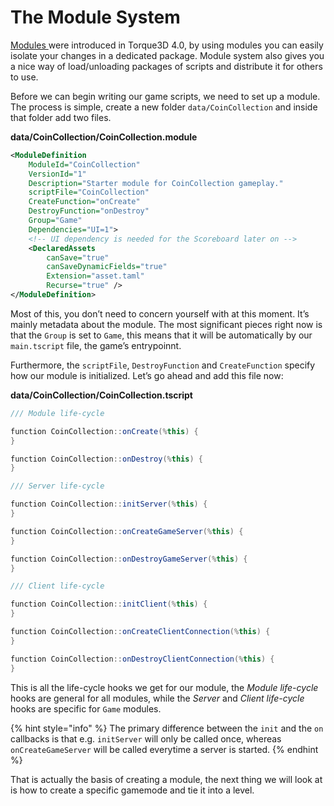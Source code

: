 # The Module System

[Modules ](../../../knowledgebase/modules/)were introduced in Torque3D 4.0, by using modules you can easily isolate your changes in a dedicated package. Module system also gives you a nice way of load/unloading packages of scripts and distribute it for others to use.

Before we can begin writing our game scripts, we need to set up a module. The process is simple, create a new folder `data/CoinCollection` and inside that folder add two files.

**data/CoinCollection/CoinCollection.module**

```xml
<ModuleDefinition
    ModuleId="CoinCollection"
    VersionId="1"
    Description="Starter module for CoinCollection gameplay."
    scriptFile="CoinCollection"
    CreateFunction="onCreate"
    DestroyFunction="onDestroy"
    Group="Game"
    Dependencies="UI=1">
    <!-- UI dependency is needed for the Scoreboard later on -->
    <DeclaredAssets
        canSave="true"
        canSaveDynamicFields="true"
        Extension="asset.taml"
        Recurse="true" />
</ModuleDefinition>

```

Most of this, you don’t need to concern yourself with at this moment. It’s mainly metadata about the module. The most significant pieces right now is that the `Group` is set to `Game`, this means that it will be automatically by our `main.tscript` file, the game’s entrypoinnt.

Furthermore, the `scriptFile`, `DestroyFunction` and `CreateFunction` specify how our module is initialized. Let’s go ahead and add this file now:

**data/CoinCollection/CoinCollection.tscript**

```csharp
/// Module life-cycle

function CoinCollection::onCreate(%this) {
}

function CoinCollection::onDestroy(%this) {
}

/// Server life-cycle

function CoinCollection::initServer(%this) {
}

function CoinCollection::onCreateGameServer(%this) {
}

function CoinCollection::onDestroyGameServer(%this) {
}

/// Client life-cycle

function CoinCollection::initClient(%this) {
}

function CoinCollection::onCreateClientConnection(%this) {
}

function CoinCollection::onDestroyClientConnection(%this) {
}
```

This is all the life-cycle hooks we get for our module, the _Module life-cycle_ hooks are general for all modules, while the _Server_ and _Client life-cycle_ hooks are specific for `Game` modules.

{% hint style="info" %}
The primary difference between the `init` and the `on` callbacks is that e.g. `initServer` will only be called once, whereas `onCreateGameServer` will be called everytime a server is started.
{% endhint %}

That is actually the basis of creating a module, the next thing we will look at is how to create a specific gamemode and tie it into a level.
